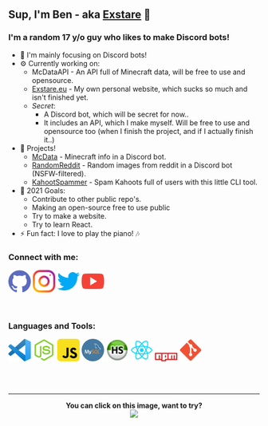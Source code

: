 ## Sup, I'm Ben - aka [Exstare](https://github.com/Exstare) 👋

### I'm a random 17 y/o guy who likes to make Discord bots!
- 🤖 I'm mainly focusing on Discord bots!
- ⚙ Currently working on:
    - McDataAPI - An API full of Minecraft data, will be free to use and opensource.
    - [Exstare.eu](https://exstare.eu) - My own personal website, which sucks so much and isn't finished yet.
    - _Secret_:
        - A Discord bot, which will be secret for now..
        - It includes an API, which I make myself. Will be free to use and opensource too (when I finish the project, and if I actually finish it..)
- 🔔 Projects!
    - [McData](https://discord.ly/mcdata) - Minecraft info in a Discord bot.
    - [RandomReddit](https://discord.ly/randomreddit) - Random images from reddit in a Discord bot (NSFW-filtered).
    - [KahootSpammer](https://github.com/Exstare/KahootSpammer) - Spam Kahoots full of users with this little CLI tool.
- 🥅 2021 Goals:
    - Contribute to other public repo's.
    - Making an open-source free to use public 
    - Try to make a website.
    - Try to learn React.
- ⚡ Fun fact: I love to play the piano! 🎶

### Connect with me:

<a href="https://github.com/Exstare"><img src="assets/social/github.png" alt="github" width="45"/></a>
<a href="https://instagram.com/B_vd_W"><img src="assets/social/instagram.png" alt="instagram" width="45"/></a>
<a href="https://twitter.com/Exstare_"><img src="assets/social/twitter.png" alt="twitter" width="45"/></a>
<a href="https://www.youtube.com/channel/UCRwjM_d-oqKHf99FXpFIv-A"><img src="assets/social/youtube.png" alt="youtube" width="45"/></a>

<br />

### Languages and Tools:

<a href="https://code.visualstudio.com/"><img src="assets/tools/vsc.png" alt="vsc" width="45" /></a>
<a href="https://nodejs.org/en/"><img src="assets/tools/node-js.webp" alt="nodeJS" width="45" /></a>
<a href="https://en.wikipedia.org/wiki/JavaScript"><img src="assets/tools/js.webp" alt="js" width="45" /></a>
<a href="https://www.mysql.com/"><img src="assets/tools/mysql.png" alt="MySQL" width="45" /></a>
<a href="https://www.heidisql.com/"><img src="assets/tools/heidi.png" alt="heidi" width="45" /></a>
<a href="https://reactjs.org/"><img src="assets/tools/react.webp" alt="react" width="45" /></a>
<a href="http://npmjs.com/"><img src="assets/tools/npm.png" alt="npm" width="45" /></a>
<a href="https://git-scm.com/"><img src="assets/tools/git.png" alt="git" width="45" /></a>

<br />
<br />

---
<div align="center">
    <b>You can click on this image, want to try?</b>
</div>
<div align="center">
    <a href="https://youtu.be/dQw4w9WgXcQ">
        <img src="https://metrics.lecoq.io/Exstare?base.repositories=0&languages=1&isocalendar=1&followup=1">
  </a>
</div>
